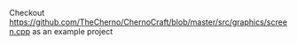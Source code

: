 Checkout https://github.com/TheCherno/ChernoCraft/blob/master/src/graphics/screen.cpp as an example project